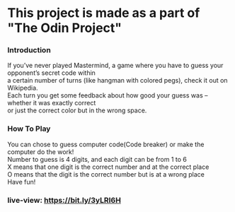 # This project is made as a part of "The Odin Project"

### Introduction
If you’ve never played Mastermind, a game where you have to guess your opponent’s secret code within <br>
a certain number of turns (like hangman with colored pegs), check it out on Wikipedia. <br>
Each turn you get some feedback about how good your guess was – whether it was exactly correct <br>
or just the correct color but in the wrong space.

### How To Play
You can chose to guess computer code(Code breaker) or make the computer do the work! <br>
Number to guess is 4 digits, and each digit can be from 1 to 6 <br>
X means that one digit is the correct number and at the correct place <br>
O means that the digit is the correct number but is at a wrong place <br>
Have fun! 

### live-view: https://bit.ly/3yLRI6H
